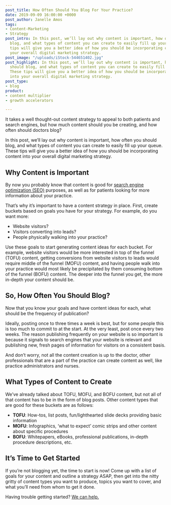 ```yaml
---
post_title: How Often Should You Blog For Your Practice?
date: 2019-09-09 16:00:00 +0000
post_author: Janelle Amos
tags:
- Content-Marketing
- Strategy
post_intro: In this post, we’ll lay out why content is important, how often you should
  blog, and what types of content you can create to easily fill up your queue. These
  tips will give you a better idea of how you should be incorporating content into
  your overall digital marketing strategy.
post_image: "/uploads/iStock-544651402.jpg"
post_highlight: In this post, we’ll lay out why content is important, how often you
  should blog, and what types of content you can create to easily fill up your queue.
  These tips will give you a better idea of how you should be incorporating content
  into your overall digital marketing strategy.
post_type:
- blog
product:
- content multiplier
- growth accelerators

---
```

It takes a well thought-out content strategy to appeal to both patients and search engines, but how much content should you be creating, and how often should doctors blog?

In this post, we’ll lay out why content is important, how often you should blog, and what types of content you can create to easily fill up your queue. These tips will give you a better idea of how you should be incorporating content into your overall digital marketing strategy.

## Why Content is Important

By now you probably know that content is good for [search engine optimization (SEO)](https://doctorlogic.com/content/galleries/why-seo-matters.html "DoctorLogic Blog SEO") purposes, as well as for patients looking for more information about your practice.

That’s why it’s important to have a content strategy in place. First, create buckets based on goals you have for your strategy. For example, do you want more:

* Website visitors?
* Visitors converting into leads?
* People physically walking into your practice?

Use these goals to start generating content ideas for each bucket. For example, website visitors would be more interested in top of the funnel (TOFU) content, getting conversions from website visitors to leads would require middle of the funnel (MOFU) content, and having people walk into your practice would most likely be precipitated by them consuming bottom of the funnel (BOFU) content. The deeper into the funnel you get, the more in-depth your content should be.

## So, How Often You Should Blog?

Now that you know your goals and have content ideas for each, what should be the frequency of publication?

Ideally, posting once to three times a week is best, but for some people this is too much to commit to at the start. At the very least, post once every two weeks. The reason publishing frequently on your website is so important is because it signals to search engines that your website is relevant and publishing new, fresh pages of information for visitors on a consistent basis.

  
And don’t worry, not all the content creation is up to the doctor, other professionals that are a part of the practice can create content as well, like practice administrators and nurses.

## What Types of Content to Create

We’ve already talked about TOFU, MOFU, and BOFU content, but not all of that content has to be in the form of blog posts. Other content types that are good for these buckets are as follows:

* **TOFU**: How-tos, list posts, fun/lighthearted slide decks providing basic information
* **MOFU**: Infographics, ‘what to expect’ comic strips and other content about specific procedures
* **BOFU**: Whitepapers, eBooks, professional publications, in-depth procedure descriptions, etc.

## It’s Time to Get Started

If you’re not blogging yet, the time to start is now! Come up with a list of goals for your content and outline a strategy ASAP, then get into the nitty gritty of content types you want to produce, topics you want to cover, and what you’ll need from whom to get it done.

  
Having trouble getting started? [We can help.](https://doctorlogic.com/growth-accelerators/content-marketing)